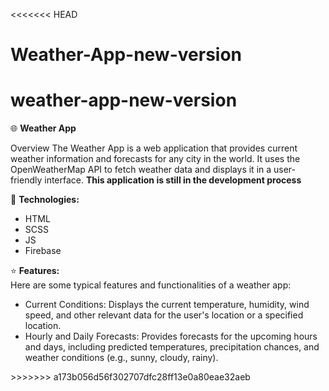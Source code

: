 <<<<<<< HEAD
# Weather-App-new-version

weather-app-new-version
=======
:globe_with_meridians: <b>Weather App</b>

Overview The Weather App is a web application that provides current weather information and forecasts for any city in the world. It uses the OpenWeatherMap API to fetch weather data and displays it in a user-friendly interface. <b>This application is still in the development process</b>

📝 <b>Technologies: </b>
<ul>
  <li>HTML</li>
  <li>SCSS</li>
  <li>JS</li>
  <li>Firebase</li>
</ul>

:star: <b>Features: </b> <br>
Here are some typical features and functionalities of a weather app:

<ul>
  <li>Current Conditions: Displays the current temperature, humidity, wind speed, and other relevant data for the user's location or a specified location.</li>
  <li>Hourly and Daily Forecasts: Provides forecasts for the upcoming hours and days, including predicted temperatures, precipitation chances, and weather conditions (e.g., sunny, cloudy, rainy).</li>
</ul>
>>>>>>> a173b056d56f302707dfc28ff13e0a80eae32aeb
